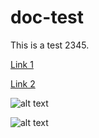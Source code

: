 # doc-test

This is a test 2345.

[Link 1](docs/application%20publishing%20and%20client.md)

[Link 2](docs/application-publishing-and-client-interaction-for-app-v-5-solutions.md)

![alt text](docs/icon482.png "Logo Title Text 1")

![alt text][logo]

[logo]: docs/icon48.png "Logo Title Text 2"
